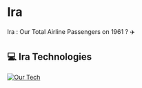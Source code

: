 # Ira
Ira : Our Total Airline Passengers on 1961 ? :airplane:

## 💻 Ira Technologies
[![Our Tech](https://skillicons.dev/icons?i=python)](https://skillicons.dev)